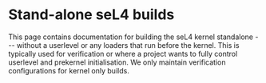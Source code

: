 
# Stand-alone seL4 builds

<!--excerpt-->

This page contains documentation for building the seL4 kernel standalone --- without a userlevel or any loaders that run before the kernel. This is typically used for verification or where a project wants to fully control userlevel and prekernel initialisation. We only maintain verification configurations for kernel only builds.

<!--excerpt-->


